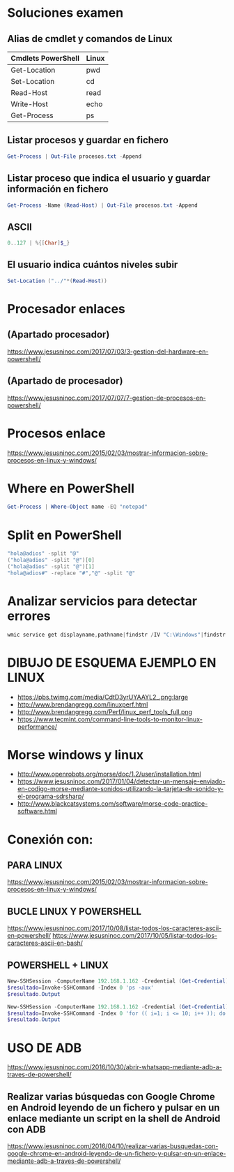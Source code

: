 # Soluciones examen

## Alias de cmdlet y comandos de Linux
|Cmdlets PowerShell|Linux
|---|---
|Get-Location|pwd
|Set-Location|cd
|Read-Host|read
|Write-Host|echo
|Get-Process|ps

## Listar procesos y guardar en fichero
```PowerShell
Get-Process | Out-File procesos.txt -Append
```

## Listar proceso que indica el usuario y guardar información en fichero
```PowerShell
Get-Process -Name (Read-Host) | Out-File procesos.txt -Append
```

## ASCII
```PowerShell
0..127 | %{[Char]$_}
```

## El usuario indica cuántos niveles subir
```PowerShell
Set-Location ("../"*(Read-Host))
```

# Procesador enlaces
## (Apartado procesador)
https://www.jesusninoc.com/2017/07/03/3-gestion-del-hardware-en-powershell/
## (Apartado de procesador)
https://www.jesusninoc.com/2017/07/07/7-gestion-de-procesos-en-powershell/

# Procesos enlace
https://www.jesusninoc.com/2015/02/03/mostrar-informacion-sobre-procesos-en-linux-y-windows/

# Where en PowerShell
```PowerShell
Get-Process | Where-Object name -EQ "notepad"
```

# Split en PowerShell
```PowerShell
"hola@adios" -split "@"
("hola@adios" -split "@")[0]
("hola@adios" -split "@")[1]
"hola@adios#" -replace "#","@" -split "@"
```

# Analizar servicios para detectar errores
```PowerShell
wmic service get displayname,pathname|findstr /IV "C:\Windows"|findstr /IV """
```

# DIBUJO DE ESQUEMA EJEMPLO EN LINUX
* https://pbs.twimg.com/media/CdtD3yrUYAAYL2_.png:large
* http://www.brendangregg.com/linuxperf.html
* http://www.brendangregg.com/Perf/linux_perf_tools_full.png
* https://www.tecmint.com/command-line-tools-to-monitor-linux-performance/

# Morse windows y linux
* http://www.openrobots.org/morse/doc/1.2/user/installation.html
* https://www.jesusninoc.com/2017/01/04/detectar-un-mensaje-enviado-en-codigo-morse-mediante-sonidos-utilizando-la-tarjeta-de-sonido-y-el-programa-sdrsharp/
* http://www.blackcatsystems.com/software/morse-code-practice-software.html

# Conexión con:
## PARA LINUX
https://www.jesusninoc.com/2015/02/03/mostrar-informacion-sobre-procesos-en-linux-y-windows/

## BUCLE LINUX Y POWERSHELL
https://www.jesusninoc.com/2017/10/08/listar-todos-los-caracteres-ascii-en-powershell/
https://www.jesusninoc.com/2017/10/05/listar-todos-los-caracteres-ascii-en-bash/

## POWERSHELL + LINUX
```PowerShell
New-SSHSession -ComputerName 192.168.1.162 -Credential (Get-Credential)
$resultado=Invoke-SSHCommand -Index 0 'ps -aux'
$resultado.Output
```
```PowerShell
New-SSHSession -ComputerName 192.168.1.162 -Credential (Get-Credential)
$resultado=Invoke-SSHCommand -Index 0 'for (( i=1; i <= 10; i++ )); do echo "Number $i"; done'
$resultado.Output
```
# USO DE ADB
https://www.jesusninoc.com/2016/10/30/abrir-whatsapp-mediante-adb-a-traves-de-powershell/

## Realizar varias búsquedas con Google Chrome en Android leyendo de un fichero y pulsar en un enlace mediante un script en la shell de Android con ADB
https://www.jesusninoc.com/2016/04/10/realizar-varias-busquedas-con-google-chrome-en-android-leyendo-de-un-fichero-y-pulsar-en-un-enlace-mediante-adb-a-traves-de-powershell/
